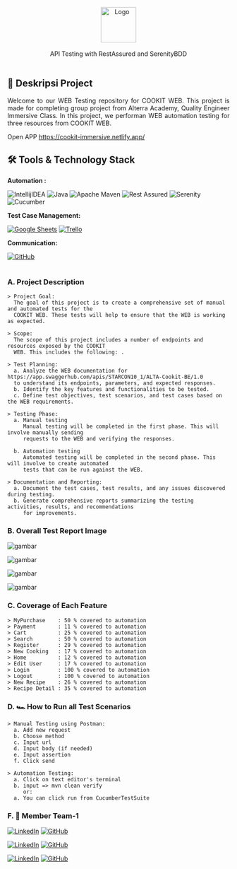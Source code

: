 
  <p align="center">
    <a href="https://cookit-immersive.netlify.app/">
    <img src="https://i.imgur.com/vZfkIIt.png" alt="Logo" height="80">
    </a>
  <br/>
    <br>API Testing with RestAssured and SerenityBDD
    <br />
    <br />
  </p>
</div>

## 📑 Deskripsi Project
<p align="justify">Welcome to our WEB Testing repository for COOKIT WEB. This project is made for completing group project from Alterra Academy, Quality Engineer Immersive Class. In this project, we performan WEB automation testing for three resources from COOKIT WEB. </p>

Open APP https://cookit-immersive.netlify.app/

## 🛠 Tools & Technology Stack

**Automation :**

![IntellijIDEA](https://img.shields.io/badge/IntelliJIDEA-000000.svg?style=for-the-badge&logo=intellij-idea&logoColor=white)
![Java](https://img.shields.io/badge/java-%23ED8B00.svg?style=for-the-badge&logo=java&logoColor=white)
![Apache Maven](https://img.shields.io/badge/Apache%20Maven-C71A36?style=for-the-badge&logo=Apache%20Maven&logoColor=white)
![Rest Assured](https://img.shields.io/badge/-rest%20assured-000000?style=for-the-badge&logo=rest-assured&logoColor=black)
![Serenity](https://img.shields.io/badge/-serenity-16a67a?style=for-the-badge&logo=serenity&logoColor=black)
![Cucumber](https://img.shields.io/badge/-cucumber-4bc47b?style=for-the-badge&logo=cucumber&logoColor=black)

**Test Case Management:**  

[![Google Sheets](https://img.shields.io/badge/-Google%20sheets-4bc47b?style=for-the-badge&logoColor=black)](https://docs.google.com/spreadsheets/d/14i3TfN7uIaxnOdcVeqBikwulCNEAdq7YdJQoYsQqEqc/edit?usp=drive_link)
[![Trello](https://img.shields.io/badge/Trello-%23026AA7.svg?style=for-the-badge&logo=Trello&logoColor=white)](https://trello.com/b/x4mtkPka/cookit)

**Communication:**  

[![GitHub](https://img.shields.io/badge/github%20Project-%23121011.svg?style=for-the-badge&logo=github&logoColor=white)](https://github.com/CAPSTONE-COOKIT-QA11)

#

### A. Project Description
    > Project Goal:
      The goal of this project is to create a comprehensive set of manual and automated tests for the 
      COOKIT WEB. These tests will help to ensure that the WEB is working as expected.
  
    > Scope:
      The scope of this project includes a number of endpoints and resources exposed by the COOKIT
      WEB. This includes the following: .
    
    > Test Planning:
      a. Analyze the WEB documentation for https://app.swaggerhub.com/apis/STARCON10_1/ALTA-Cookit-BE/1.0 
      to understand its endpoints, parameters, and expected responses.
      b. Identify the key features and functionalities to be tested.
      c. Define test objectives, test scenarios, and test cases based on the WEB requirements.

    > Testing Phase:
      a. Manual testing
         Manual testing will be completed in the first phase. This will involve manually sending 
         requests to the WEB and verifying the responses.
   
      b. Automation testing
         Automated testing will be completed in the second phase. This will involve to create automated 
         tests that can be run against the WEB.

    > Documentation and Reporting:
      a. Document the test cases, test results, and any issues discovered during testing.
      b. Generate comprehensive reports summarizing the testing activities, results, and recommendations 
         for improvements.

### B. Overall Test Report Image

![gambar](https://github.com/CAPSTONE-COOKIT-QA11/WEB/assets/124779557/b73f7ba5-3e92-4ad7-832c-d388bcceedc4)

![gambar](https://github.com/CAPSTONE-COOKIT-QA11/WEB/assets/124779557/519f52e3-02a9-4b85-a60c-b78513dc614c)

![gambar](https://github.com/CAPSTONE-COOKIT-QA11/WEB/assets/124779557/8917acab-a7de-4f70-b61e-c8b0b7f43042)

![gambar](https://github.com/CAPSTONE-COOKIT-QA11/WEB/assets/124779557/6397b674-00fb-4ae7-a541-11473fe4039f)


### C. Coverage of Each Feature
    > MyPurchase    : 50 % covered to automation
    > Payment       : 11 % covered to automation
    > Cart          : 25 % covered to automation
    > Search        : 50 % covered to automation
    > Register      : 29 % covered to automation
    > New Cooking   : 17 % covered to automation
    > Home          : 12 % covered to automation
    > Edit User     : 17 % covered to automation
    > Login         : 100 % covered to automation
    > Logout        : 100 % covered to automation
    > New Recipe    : 26 % covered to automation
    > Recipe Detail : 35 % covered to automation
  

### D. 🏎️ How to Run all Test Scenarios
    > Manual Testing using Postman:
      a. Add new request
      b. Choose method
      c. Input url
      d. Input body (if needed)
      e. Input assertion
      f. Click send

    > Automation Testing:
      a. Click on text editor's terminal
      b. input => mvn clean verify
         or:
      a. You can click run from CucumberTestSuite

### F. 📱 Member Team-1 

  [![LinkedIn](https://img.shields.io/badge/-Tris%20Jansen-white?style=for-the-badge&logo=linkedin&logoColor=blue)](https://www.linkedin.com/in/tris-jansen-lumban-toruan-aab843158/)
  [![GitHub](https://img.shields.io/badge/-TrisJansen-white?style=for-the-badge&logo=github&logoColor=black)](https://github.com/TrisJansen)
  
  [![LinkedIn](https://img.shields.io/badge/-Ardhi%20Wiranata-white?style=for-the-badge&logo=linkedin&logoColor=blue)](https://www.linkedin.com/in/ardhi-wiranata/)
  [![GitHub](https://img.shields.io/badge/-Ardhi1102-white?style=for-the-badge&logo=github&logoColor=black)]([https://github.com/arumcute](https://github.com/Ardhi1102))

  [![LinkedIn](https://img.shields.io/badge/-Arum%20Puspa-white?style=for-the-badge&logo=linkedin&logoColor=blue)](https://www.linkedin.com/in/arum-puspa-khinanthi-b3683b221)
  [![GitHub](https://img.shields.io/badge/-ArumCute-white?style=for-the-badge&logo=github&logoColor=black)](https://github.com/arumcute)
 
    

